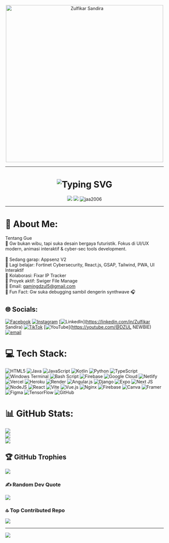 <p align="center">
  <img src="https://i.imghippo.com/files/xn5367Ls.png" width="500" alt="Zulfikar Sandira" />
</p>

---

<h1 align="center">
  <img src="https://readme-typing-svg.demolab.com?font=Orbitron&size=28&duration=3000&pause=1000&color=00F0FF&center=true&vCenter=true&width=435&lines=Hey%2C+I'm+Zulfikar+Sandira;Front-End+Developer+%26+Cyber+Enthusiast;UI%2FUX+Designer+%7C+React+%7C+GSAP+Wizard" alt="Typing SVG" />
</h1>

<p align="center">
  <img src="https://img.shields.io/badge/GitHub-FIXCODE-%2300f0ff?style=for-the-badge&logo=github&logoColor=white" />
  <img src="https://img.shields.io/badge/Cyberpunk-Dev-%23ff00cc?style=for-the-badge" />
  <img src="https://komarev.com/ghpvc/?username=jaa2006&label=Profile+Views&color=00f0ff&style=flat-square" alt="jaa2006" />
</p>

---

# 💫 About Me:
Tentang Gue<br>🔮 Gw bukan wibu, tapi suka desain bergaya futuristik. Fokus di UI/UX modern, animasi interaktif & cyber-sec tools development.<br><br>🔧 Sedang garap: Appsenz V2<br>🧠 Lagi belajar: Fortinet Cybersecurity, React.js, GSAP, Tailwind, PWA, UI Interaktif<br>👾 Kolaborasi: Fixar IP Tracker<br>💼 Proyek aktif: Swiger File Manage<br>💌 Email: gamingdzul5@gmail.com<br>🧩 Fun Fact: Gw suka debugging sambil dengerin synthwave 🎧


## 🌐 Socials:
[![Facebook](https://img.shields.io/badge/Facebook-%231877F2.svg?logo=Facebook&logoColor=white)](https://facebook.com/Fikar) [![Instagram](https://img.shields.io/badge/Instagram-%23E4405F.svg?logo=Instagram&logoColor=white)](https://instagram.com/swigersdev) [![LinkedIn](https://img.shields.io/badge/LinkedIn-%230077B5.svg?logo=linkedin&logoColor=white)](https://linkedin.com/in/Zulfikar Sandira) [![TikTok](https://img.shields.io/badge/TikTok-%23000000.svg?logo=TikTok&logoColor=white)](https://tiktok.com/@@skidz_tails) [![YouTube](https://img.shields.io/badge/YouTube-%23FF0000.svg?logo=YouTube&logoColor=white)](https://youtube.com/@DZUL NEWBIE) [![email](https://img.shields.io/badge/Email-D14836?logo=gmail&logoColor=white)](mailto:gamingdzul5@gmail.com) 

# 💻 Tech Stack:
![HTML5](https://img.shields.io/badge/html5-%23E34F26.svg?style=for-the-badge&logo=html5&logoColor=white) ![Java](https://img.shields.io/badge/java-%23ED8B00.svg?style=for-the-badge&logo=openjdk&logoColor=white) ![JavaScript](https://img.shields.io/badge/javascript-%23323330.svg?style=for-the-badge&logo=javascript&logoColor=%23F7DF1E) ![Kotlin](https://img.shields.io/badge/kotlin-%237F52FF.svg?style=for-the-badge&logo=kotlin&logoColor=white) ![Python](https://img.shields.io/badge/python-3670A0?style=for-the-badge&logo=python&logoColor=ffdd54) ![TypeScript](https://img.shields.io/badge/typescript-%23007ACC.svg?style=for-the-badge&logo=typescript&logoColor=white) ![Windows Terminal](https://img.shields.io/badge/Windows%20Terminal-%234D4D4D.svg?style=for-the-badge&logo=windows-terminal&logoColor=white) ![Bash Script](https://img.shields.io/badge/bash_script-%23121011.svg?style=for-the-badge&logo=gnu-bash&logoColor=white) ![Firebase](https://img.shields.io/badge/firebase-%23039BE5.svg?style=for-the-badge&logo=firebase) ![Google Cloud](https://img.shields.io/badge/GoogleCloud-%234285F4.svg?style=for-the-badge&logo=google-cloud&logoColor=white) ![Netlify](https://img.shields.io/badge/netlify-%23000000.svg?style=for-the-badge&logo=netlify&logoColor=#00C7B7) ![Vercel](https://img.shields.io/badge/vercel-%23000000.svg?style=for-the-badge&logo=vercel&logoColor=white) ![Heroku](https://img.shields.io/badge/heroku-%23430098.svg?style=for-the-badge&logo=heroku&logoColor=white) ![Render](https://img.shields.io/badge/Render-%46E3B7.svg?style=for-the-badge&logo=render&logoColor=white) ![Angular.js](https://img.shields.io/badge/angular.js-%23E23237.svg?style=for-the-badge&logo=angularjs&logoColor=white) ![Django](https://img.shields.io/badge/django-%23092E20.svg?style=for-the-badge&logo=django&logoColor=white) ![Expo](https://img.shields.io/badge/expo-1C1E24?style=for-the-badge&logo=expo&logoColor=#D04A37) ![Next JS](https://img.shields.io/badge/Next-black?style=for-the-badge&logo=next.js&logoColor=white) ![NodeJS](https://img.shields.io/badge/node.js-6DA55F?style=for-the-badge&logo=node.js&logoColor=white) ![React](https://img.shields.io/badge/react-%2320232a.svg?style=for-the-badge&logo=react&logoColor=%2361DAFB) ![Vite](https://img.shields.io/badge/vite-%23646CFF.svg?style=for-the-badge&logo=vite&logoColor=white) ![Vue.js](https://img.shields.io/badge/vue.js-%2335495e.svg?style=for-the-badge&logo=vuedotjs&logoColor=%234FC08D) ![Nginx](https://img.shields.io/badge/nginx-%23009639.svg?style=for-the-badge&logo=nginx&logoColor=white) ![Firebase](https://img.shields.io/badge/firebase-a08021?style=for-the-badge&logo=firebase&logoColor=ffcd34) ![Canva](https://img.shields.io/badge/Canva-%2300C4CC.svg?style=for-the-badge&logo=Canva&logoColor=white) ![Framer](https://img.shields.io/badge/Framer-black?style=for-the-badge&logo=framer&logoColor=blue) ![Figma](https://img.shields.io/badge/figma-%23F24E1E.svg?style=for-the-badge&logo=figma&logoColor=white) ![TensorFlow](https://img.shields.io/badge/TensorFlow-%23FF6F00.svg?style=for-the-badge&logo=TensorFlow&logoColor=white) ![GitHub](https://img.shields.io/badge/github-%23121011.svg?style=for-the-badge&logo=github&logoColor=white)
# 📊 GitHub Stats:
![](https://github-readme-stats.vercel.app/api?username=jaa2006&theme=ambient_gradient&hide_border=false&include_all_commits=true&count_private=false)<br/>
![](https://nirzak-streak-stats.vercel.app/?user=jaa2006&theme=ambient_gradient&hide_border=false)<br/>
![](https://github-readme-stats.vercel.app/api/top-langs/?username=jaa2006&theme=ambient_gradient&hide_border=false&include_all_commits=true&count_private=false&layout=compact)

## 🏆 GitHub Trophies
![](https://github-profile-trophy.vercel.app/?username=jaa2006&theme=tokyonight&no-frame=false&no-bg=true&margin-w=4)

### ✍️ Random Dev Quote
![](https://quotes-github-readme.vercel.app/api?type=horizontal&theme=radical)

### 🔝 Top Contributed Repo
![](https://github-contributor-stats.vercel.app/api?username=jaa2006&limit=5&theme=dark&combine_all_yearly_contributions=true)

---
[![](https://visitcount.itsvg.in/api?id=jaa2006&icon=2&color=3)](https://visitcount.itsvg.in)

<!-- Proudly created with GPRM ( https://gprm.itsvg.in ) -->
